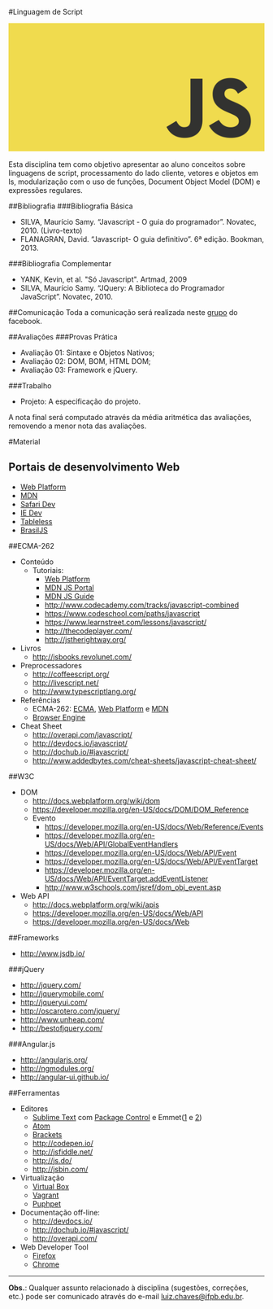 #Linguagem de Script

![Banner da disciplina](assets/ls.jpg)

Esta disciplina tem como objetivo apresentar ao aluno conceitos sobre linguagens de script, processamento do lado cliente, vetores e objetos em ls, modularização com o uso de funções, Document Object Model (DOM) e expressões regulares.

##Bibliografia
###Bibliografia Básica
* SILVA, Maurício Samy. “Javascript - O guia do programador”. Novatec, 2010.  (Livro-texto)
* FLANAGRAN, David. “Javascript- O guia definitivo”. 6ª edição. Bookman, 2013.

###Bibliografia Complementar
* YANK, Kevin, et al. "Só Javascript". Artmad, 2009
* SILVA, Maurício Samy. “JQuery: A Biblioteca do Programador JavaScript”. Novatec, 2010.

##Comunicação
Toda a comunicação será realizada neste [grupo](https://www.facebook.com/groups/274782016029529/) do facebook.

##Avaliações
###Provas Prática
* Avaliação 01: Sintaxe e Objetos Nativos;
* Avaliação 02: DOM, BOM, HTML DOM;
* Avaliação 03: Framework e jQuery.

###Trabalho
* Projeto: A especificação do projeto.

A nota final será computado através da média aritmética das avaliações, removendo a menor nota das avaliações.

#Material

## Portais de desenvolvimento Web

* [Web Platform](http://webplatform.org/)
* [MDN](https://developer.mozilla.org/)
* [Safari Dev](https://developer.apple.com/library/safari/navigation/)
* [IE Dev](http://msdn.microsoft.com/en-us/library/hh772374(v=vs.85).aspx)
* [Tableless](http://tableless.com.br/)
* [BrasilJS](http://braziljs.org/)

##ECMA-262

* Conteúdo
  * Tutoriais: 
    * [Web Platform](http://docs.webplatform.org/wiki/javascript)
    * [MDN JS Portal](https://developer.mozilla.org/en/docs/Web/JavaScript)
    * [MDN JS Guide](https://developer.mozilla.org/en-US/docs/Web/JavaScript/Guide)
    * http://www.codecademy.com/tracks/javascript-combined
    * https://www.codeschool.com/paths/javascript
    * https://www.learnstreet.com/lessons/javascript/
    * http://thecodeplayer.com/
    * http://jstherightway.org/
* Livros
  * http://jsbooks.revolunet.com/
* Preprocessadores
  * http://coffeescript.org/
  * http://livescript.net/
  * http://www.typescriptlang.org/
* Referências
  * ECMA-262: [ECMA](http://www.ecma-international.org/ecma-262/5.1/), [Web Platform](http://docs.webplatform.org/wiki/javascript#Index_of_all_JavaScript_topics) e [MDN](https://developer.mozilla.org/en-US/docs/Web/JavaScript/Reference)
  * [Browser Engine](http://en.wikipedia.org/wiki/Web_browser_engine)
* Cheat Sheet
  * http://overapi.com/javascript/
  * http://devdocs.io/javascript/
  * http://dochub.io/#javascript/
  * http://www.addedbytes.com/cheat-sheets/javascript-cheat-sheet/
 
##W3C

* DOM
  * http://docs.webplatform.org/wiki/dom
  * https://developer.mozilla.org/en-US/docs/DOM/DOM_Reference
  * Evento
    * https://developer.mozilla.org/en-US/docs/Web/Reference/Events
    * https://developer.mozilla.org/en-US/docs/Web/API/GlobalEventHandlers
    * https://developer.mozilla.org/en-US/docs/Web/API/Event
    * https://developer.mozilla.org/en-US/docs/Web/API/EventTarget
    * https://developer.mozilla.org/en-US/docs/Web/API/EventTarget.addEventListener
    * http://www.w3schools.com/jsref/dom_obj_event.asp
* Web API
  * http://docs.webplatform.org/wiki/apis
  * https://developer.mozilla.org/en-US/docs/Web/API
  * https://developer.mozilla.org/en-US/docs/Web

##Frameworks

* http://www.jsdb.io/

###jQuery

* http://jquery.com/
* http://jquerymobile.com/
* http://jqueryui.com/
* http://oscarotero.com/jquery/
* http://www.unheap.com/
* http://bestofjquery.com/

###Angular.js

* http://angularjs.org/
* http://ngmodules.org/
* http://angular-ui.github.io/

##Ferramentas

* Editores
  * [Sublime Text](http://www.sublimetext.com/) com [Package Control](https://sublime.wbond.net/) e Emmet([1](http://emmet.io/) e [2](http://docs.emmet.io/cheat-sheet/))
  * [Atom](https://atom.io/)
  * [Brackets](http://brackets.io/)
  * http://codepen.io/
  * http://jsfiddle.net/
  * http://js.do/
  * http://jsbin.com/
* Virtualização
  * [Virtual Box](https://www.virtualbox.org/)
  * [Vagrant](http://www.vagrantup.com/)
  * [Puphpet](https://puphpet.com/)
* Documentação off-line:
  * http://devdocs.io/
  * http://dochub.io/#javascript/
  * http://overapi.com/
* Web Developer Tool 
  * [Firefox](https://developer.mozilla.org/en-US/docs/Tools)
  * [Chrome](https://developers.google.com/chrome-developer-tools/)

---
**Obs.**: Qualquer assunto relacionado à disciplina (sugestões, correções, etc.) pode ser comunicado através do e-mail luiz.chaves@ifpb.edu.br.
